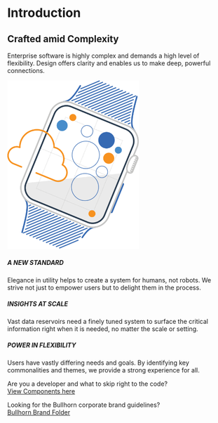 Introduction
============

Crafted amid Complexity
-----------------------

Enterprise software is highly complex and demands a high level of flexibility. Design offers clarity and enables us to make deep, powerful connections.

<img src="assets/images/IntroPageHeaderImage.svg" width="300"/>

##### A NEW STANDARD

Elegance in utility helps to create a system for humans, not robots. We strive not just to empower users but to delight them in the process.

##### INSIGHTS AT SCALE

Vast data reservoirs need a finely tuned system to surface the critical information right when it is needed, no matter the scale or setting.

##### POWER IN FLEXIBILITY

Users have vastly differing needs and goals. By identifying key commonalities and themes, we provide a strong experience for all.

Are you a developer and what to skip right to the code?  
[View Components here](#)

Looking for the Bullhorn corporate brand guidelines?  
[Bullhorn Brand Folder](https://brandfolder.com/bullhorn)